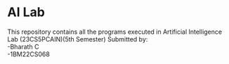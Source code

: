 # AI Lab

This repository contains all the programs executed in Artificial Intelligence Lab (23CS5PCAIN)(5th Semester)
Submitted by:  
-Bharath C  
-1BM22CS068
